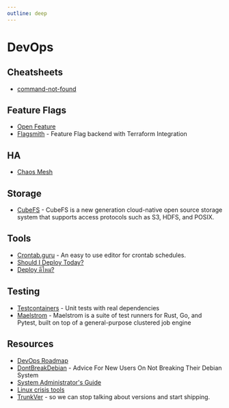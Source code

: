 ```yaml
---
outline: deep
---
```


# DevOps

## Cheatsheets

- [command-not-found](https://command-not-found.com)

## Feature Flags

- [Open Feature](https://openfeature.dev/)
- [Flagsmith](https://docs.flagsmith.com/integrations/terraform) - Feature Flag backend with Terraform Integration

## HA

- [Chaos Mesh](https://chaos-mesh.org/)

## Storage

- [CubeFS](https://cubefs.io/docs/master/deploy/k8s.html#deployment) - CubeFS is a new generation cloud-native open source storage system that supports access protocols such as S3, HDFS, and POSIX.

## Tools

- [Crontab.guru](https://crontab.guru/) - An easy to use editor for crontab schedules.
- [Should I Deploy Today?](https://shouldideploy.today/)
- [Deploy ดีไหม?](https://deploydeemai.today/)

## Testing

- [Testcontainers](https://testcontainers.com/) - Unit tests with real dependencies
- [Maelstrom](https://maelstrom-software.com/) - Maelstrom is a suite of test runners for Rust, Go, and Pytest, built on top of a general-purpose clustered job engine

## Resources

- [DevOps Roadmap](https://roadmap.sh/devops)
- [DontBreakDebian](https://wiki.debian.org/DontBreakDebian) - Advice For New Users On Not Breaking Their Debian System
- [System Administrator's Guide](https://docs.rockylinux.org/books/admin_guide/01-presentation/)
- [Linux crisis tools](https://www.brendangregg.com/blog/2024-03-24/linux-crisis-tools.html)
- [TrunkVer](https://trunkver.org/) - so we can stop talking about versions and start shipping.
